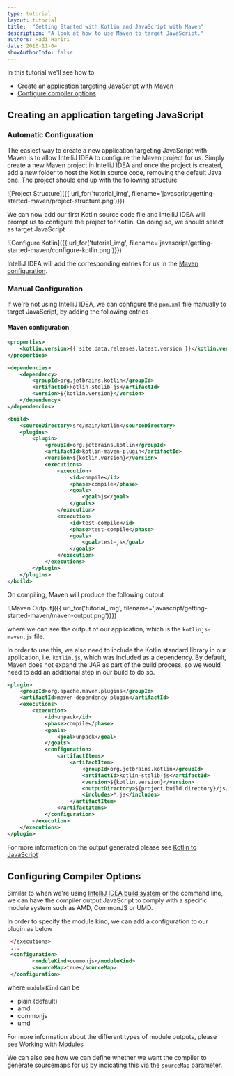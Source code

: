 ```yaml
---
type: tutorial
layout: tutorial
title:  "Getting Started with Kotlin and JavaScript with Maven"
description: "A look at how to use Maven to target JavaScript."
authors: Hadi Hariri
date: 2016-11-04
showAuthorInfo: false
---
```


In this tutorial we'll see how to

* [Create an application targeting JavaScript with Maven](#creating-an-application-targeting-javascript)
* [Configure compiler options](#configuring-compiler-options)


## Creating an application targeting JavaScript


### Automatic Configuration

The easiest way to create a new application targeting JavaScript with Maven is to allow IntelliJ IDEA
to configure the Maven project for us. Simply create a new Maven project in IntelliJ IDEA and once the project is created, add a new
folder to host the Kotlin source code, removing the default Java one. The project should end up with the following structure

![Project Structure]({{ url_for('tutorial_img', filename='javascript/getting-started-maven/project-structure.png')}})

We can now add our first Kotlin source code file and IntelliJ IDEA will prompt us to configure the project for Kotlin. On doing so, we should select as target
JavaScript


![Configure Kotlin]({{ url_for('tutorial_img', filename='javascript/getting-started-maven/configure-kotlin.png')}})


IntelliJ IDEA will add the corresponding entries for us in the [Maven configuration](#maven-configuration).


### Manual Configuration

If we're not using IntelliJ IDEA, we can configure the `pom.xml` file manually to target JavaScript, by adding the following entries


#### Maven configuration

```xml
<properties>
    <kotlin.version>{{ site.data.releases.latest.version }}</kotlin.version>
</properties>

<dependencies>
    <dependency>
        <groupId>org.jetbrains.kotlin</groupId>
        <artifactId>kotlin-stdlib-js</artifactId>
        <version>${kotlin.version}</version>
    </dependency>
</dependencies>

<build>
    <sourceDirectory>src/main/kotlin</sourceDirectory>
    <plugins>
        <plugin>
            <groupId>org.jetbrains.kotlin</groupId>
            <artifactId>kotlin-maven-plugin</artifactId>
            <version>${kotlin.version}</version>
            <executions>
                <execution>
                    <id>compile</id>
                    <phase>compile</phase>
                    <goals>
                        <goal>js</goal>
                    </goals>
                </execution>
                <execution>
                    <id>test-compile</id>
                    <phase>test-compile</phase>
                    <goals>
                        <goal>test-js</goal>
                    </goals>
                </execution>
            </executions>
        </plugin>
    </plugins>
</build>

```

On compiling, Maven will produce the following output

![Maven Output]({{ url_for('tutorial_img', filename='javascript/getting-started-maven/maven-output.png')}})

where we can see the output of our application, which is the `kotlinjs-maven.js` file.

In order to use this, we also need to include the Kotlin standard library in our application, i.e. `kotlin.js`, which was included as a dependency. By default,
Maven does not expand the JAR as part of the build process, so we would need to add an additional step in our build to do so.

```xml
<plugin>
    <groupId>org.apache.maven.plugins</groupId>
    <artifactId>maven-dependency-plugin</artifactId>
    <executions>
        <execution>
            <id>unpack</id>
            <phase>compile</phase>
            <goals>
                <goal>unpack</goal>
            </goals>
            <configuration>
                <artifactItems>
                    <artifactItem>
                        <groupId>org.jetbrains.kotlin</groupId>
                        <artifactId>kotlin-stdlib-js</artifactId>
                        <version>${kotlin.version}</version>
                        <outputDirectory>${project.build.directory}/js/lib</outputDirectory>
                        <includes>*.js</includes>
                    </artifactItem>
                </artifactItems>
            </configuration>
        </execution>
    </executions>
</plugin>
```

For more information on the output generated please see [Kotlin to JavaScript](../kotlin-to-javascript/kotlin-to-javascript.html)

## Configuring Compiler Options

Similar to when we're using [IntelliJ IDEA build system](../getting-started-idea/getting-started-with-intellij-idea.html) or the command line, we can have the compiler output JavaScript to comply with a specific module system such as AMD, CommonJS or UMD.

In order to specify the module kind, we can add a configuration to our plugin as below

```xml
 </executions>
 ...
 <configuration>
        <moduleKind>commonjs</moduleKind>
        <sourceMap>true</sourceMap>
 </configuration>

```

where `moduleKind` can be

* plain (default)
* amd
* commonjs
* umd

For more information about the different types of module outputs, please see [Working with Modules](../working-with-modules/working-with-modules.html)

We can also see how we can define whether we want the compiler to generate sourcemaps for us by indicating this via the `sourceMap` parameter.



